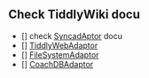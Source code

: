 
## Check TiddlyWiki docu
 - [] check [SyncadAptor](http://tiddlywiki.com/#SyncAdaptorModules) docu
 - [] [TiddlyWebAdaptor](https://github.com/Jermolene/TiddlyWiki5/blob/master/plugins/tiddlywiki/tiddlyweb/tiddlywebadaptor.js)
 - [] [FileSystemAdaptor](https://github.com/Jermolene/TiddlyWiki5/blob/master/plugins/tiddlywiki/filesystem/filesystemadaptor.js)
 - [] [CoachDBAdaptor](https://gist.github.com/judell/9744381#file-gistfile1-txt)